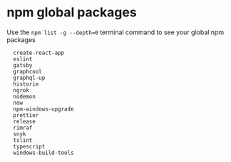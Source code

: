 # npm global packages

Use the `npm list -g --depth=0` terminal command to see your global npm packages

```shell
  create-react-app
  eslint
  gatsby
  graphcool
  graphql-up
  historie
  ngrok
  nodemon
  now
  npm-windows-upgrade
  prettier
  release
  rimraf
  snyk
  tslint
  typescript
  windows-build-tools
```
